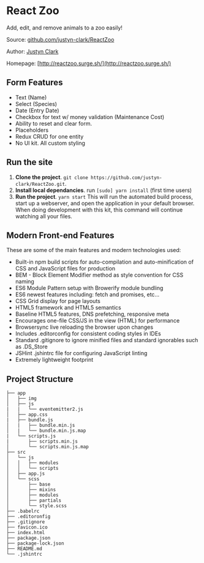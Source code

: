 # React Zoo

Add, edit, and remove animals to a zoo easily!

Source: [github.com/justyn-clark/ReactZoo](https://github.com/justyn-clark/ReactZoo)

Author: [Justyn Clark](http://justynclark.com)

Homepage: [http://reactzoo.surge.sh/](http://reactzoo.surge.sh/)

## Form Features

* Text (Name)   
* Select (Species)   
* Date (Entry Date)   
* Checkbox for text w/ money validation (Maintenance Cost)    
* Ability to reset and clear form.
* Placeholders 
* Redux CRUD for one entity
* No UI kit. All custom styling

## Run the site

1. **Clone the project**. `git clone https://github.com/justyn-clark/ReactZoo.git`.
2. **Install local dependancies**. run `[sudo] yarn install` (first time users)
3. **Run the project**. `yarn start`
This will run the automated build process, start up a webserver, and open the application in your default browser. When doing development with this kit, this command will continue watching all your files.


## Modern Front-end Features

These are some of the main features and modern technologies used:
* Built-in npm build scripts for auto-compilation and auto-minification of CSS and JavaScript files for production
* BEM - Block Element Modifier method as style convention for CSS naming  
* ES6 Module Pattern setup with Browerify module bundling
* ES6 newest features including: fetch and promises, etc...     
* CSS Grid display for page layouts
* HTML5 framework and HTML5 semantics
* Baseline HTML5 features, DNS prefetching, responsive meta
* Encourages one-file CSS/JS in the view (HTML) for performance
* Browsersync live reloading the browser upon changes
* Includes .editorconfig for consistent coding styles in IDEs
* Standard .gitignore to ignore minified files and standard ignorables such as .DS_Store
* JSHint .jshintrc file for configuring JavaScript linting
* Extremely lightweight footprint

## Project Structure

````
├── app
│   ├── img
│   ├── js
|   |   └── eventemitter2.js
│   ├── app.css
|   ├── bundle.js
│   |   ├── bundle.min.js
│   |   └── bundle.min.js.map
|   └── scripts.js
|       ├── scripts.min.js
│       └── scripts.min.js.map
├── src
│   └── js
│   │   ├── modules
│   │   └── scripts
│   ├── app.js
│   └── scss
│       ├── base
│       ├── mixins
│       ├── modules
│       ├── partials
│       └── style.scss
├── .babelrc
├── .editoronfig
├── .gitignore
├── favicon.ico
├── index.html
├── package.json
├── package-lock.json
├── README.md
└── .jshintrc
````
